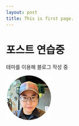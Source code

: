 ```yaml
---
layout: post
title: This is first page.
---
```


# 포스트 연습중

테마를 이용해 블로그 작성 중

![열심히 집중 중인 사람](/images/pf.png)

